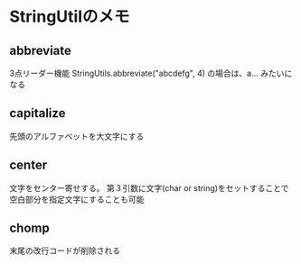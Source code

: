 # StringUtilのメモ

## abbreviate
3点リーダー機能
StringUtils.abbreviate("abcdefg", 4)
の場合は、a... みたいになる

## capitalize
先頭のアルファベットを大文字にする

## center
文字をセンター寄せする。
第３引数に文字(char or string)をセットすることで空白部分を指定文字にすることも可能

## chomp
末尾の改行コードが削除される
